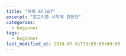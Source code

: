 ```yaml
---
title: "허허 되나요?"
excerpt: "알고리즘 시작에 관한것"
categories:
  - beginner
tags:
  - beginner
last_modified_at: 2018-07-01T13:05:00+09:00
---
```

